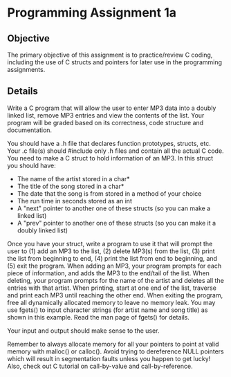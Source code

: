 # Programming Assignment 1a
## Objective
The primary objective of this assignment is to practice/review C coding, including the use of C structs and pointers for later use in the programming assignments.
## Details
Write a C program that will allow the user to enter MP3 data into a doubly linked list, remove MP3 entries and view the contents of the list. Your program will be graded based on its correctness, code structure and documentation.

You should have a .h file that declares function prototypes, structs, etc. Your .c file(s) should #include only .h files and contain all the actual C code. You need to make a C struct to hold information of an MP3. In this struct you should have:

* The name of the artist stored in a char*
* The title of the song stored in a char*
* The date that the song is from stored in a method of your choice
* The run time in seconds stored as an int
* A "next" pointer to another one of these structs (so you can make a linked list)
* A "prev" pointer to another one of these structs (so you can make it a doubly linked list)

Once you have your struct, write a program to use it that will prompt the user to (1) add an MP3 to the list, (2) delete MP3(s) from the list, (3) print the list from beginning to end, (4) print the list from end to beginning, and (5) exit the program. When adding an MP3, your program prompts for each piece of information, and adds the MP3 to the end/tail of the list. When deleting, your program prompts for the name of the artist and deletes all the entries with that artist. When printing, start at one end of the list, traverse and print each MP3 until reaching the other end. When exiting the program, free all dynamically allocated memory to leave no memory leak. You may use fgets() to input character strings (for artist name and song title) as shown in this example. Read the man page of fgets() for details.

Your input and output should make sense to the user.

Remember to always allocate memory for all your pointers to point at valid memory with malloc() or calloc(). Avoid trying to dereference NULL pointers which will result in segmentation faults unless you happen to get lucky! Also, check out C tutorial on call-by-value and call-by-reference.


